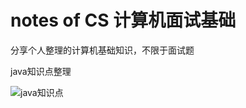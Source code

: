 # notes of CS 计算机面试基础
分享个人整理的计算机基础知识，不限于面试题



java知识点整理

![java知识点](https://github.com/Wonder-Zlf/notes-of-CS/blob/master/java%E7%9F%A5%E8%AF%86%E7%82%B9.png)

